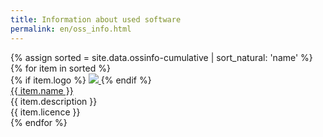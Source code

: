 ```yaml
---
title: Information about used software
permalink: en/oss_info.html
---
```


<div markdown="0">
    <div class="oss">
        {% assign sorted = site.data.ossinfo-cumulative | sort_natural: 'name' %}
        {% for item in sorted %}
            <div class="oss__item">
                <div class="oss__item-logo">
                    {% if item.logo %}
                        <a href="{{ item.link }}" target="_blank">
                            <img src="{{ item.logo }}" class="oss__item-logo" />
                        </a>
                    {% endif %}
                </div>
                <a href="{{ item.link }}" target="_blank" class="oss__item-title">
                    {{ item.name }}
                </a>
                <div class="oss__item-description">
                    {{ item.description }}
                </div>
                <div class="oss__item-license">
                    {{ item.licence }}
                </div>
            </div>
        {% endfor %}
    </div>
</div>
